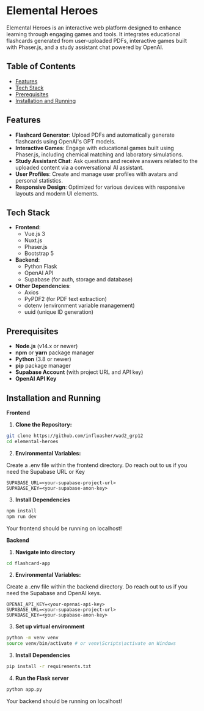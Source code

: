 ﻿# Elemental Heroes

Elemental Heroes is an interactive web platform designed to enhance learning through engaging games and tools. It integrates educational flashcards generated from user-uploaded PDFs, interactive games built with Phaser.js, and a study assistant chat powered by OpenAI.

## Table of Contents

- [Features](#features)
- [Tech Stack](#tech-stack)
- [Prerequisites](#prerequisites)
- [Installation and Running](#installation-and-running)

## Features

- **Flashcard Generator**: Upload PDFs and automatically generate flashcards using OpenAI's GPT models.
- **Interactive Games**: Engage with educational games built using Phaser.js, including chemical matching and laboratory simulations.
- **Study Assistant Chat**: Ask questions and receive answers related to the uploaded content via a conversational AI assistant.
- **User Profiles**: Create and manage user profiles with avatars and personal statistics.
- **Responsive Design**: Optimized for various devices with responsive layouts and modern UI elements.

## Tech Stack

- **Frontend**:
  - Vue.js 3
  - Nuxt.js
  - Phaser.js
  - Bootstrap 5
- **Backend**:
  - Python Flask
  - OpenAI API
  - Supabase (for auth, storage and database)
- **Other Dependencies**:
  - Axios
  - PyPDF2 (for PDF text extraction)
  - dotenv (environment variable management)
  - uuid (unique ID generation)

## Prerequisites

- **Node.js** (v14.x or newer)
- **npm** or **yarn** package manager
- **Python** (3.8 or newer)
- **pip** package manager
- **Supabase Account** (with project URL and API key)
- **OpenAI API Key**

## Installation and Running

**Frontend**

1. **Clone the Repository:**

```bash
git clone https://github.com/influasher/wad2_grp12
cd elemental-heroes
```

2. **Environmental Variables:**

Create a .env file within the frontend directory. Do reach out to us if you need the Supabase URL or Key

```env
SUPABASE_URL=<your-supabase-project-url>
SUPABASE_KEY=<your-supabase-anon-key>
```

3. **Install Dependencies**

```bash
npm install
npm run dev
```

Your frontend should be running on localhost!

**Backend**

1. **Navigate into directory**

```bash
cd flashcard-app
```

2. **Environmental Variables:**

Create a .env file within the backend directory. Do reach out to us if you need the Supabase and OpenAI keys. 

```env
OPENAI_API_KEY=<your-openai-api-key>
SUPABASE_URL=<your-supabase-project-url>
SUPABASE_KEY=<your-supabase-anon-key>
```

3. **Set up virtual environment**

```bash
python -m venv venv
source venv/bin/activate # or venv\Scripts\activate on Windows
```

3. **Install Dependencies**

```bash
pip install -r requirements.txt
```

4. **Run the Flask server**

```bash
python app.py
```

Your backend should be running on localhost!
